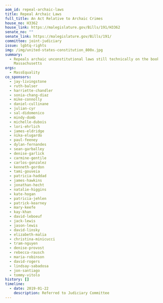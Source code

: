 ```yaml
---
aom_id: repeal-archaic-laws
title: Repeal Archaic Laws
full_title: An Act Relative to Archaic Crimes
house_no: H3362
house_link: https://malegislature.gov/Bills/191/H3362
senate_no: ""
senate_link: https://malegislature.gov/Bills/191/
committee: joint-judiciary
issue: lgbtq-rights
img: /img/united-states-constitution_800x.jpg
summary:
  - Repeals archaic unconstitutional laws still technically on the books in
    Massachusetts
orgs:
  - MassEquality
co_sponsors:
  - jay-livingstone
  - ruth-balser
  - harriette-chandler
  - sonia-chang-diaz
  - mike-connolly
  - daniel-cullinane
  - julian-cyr
  - sal-didomenico
  - mindy-domb
  - michelle-dubois
  - lori-ehrlich
  - james-eldridge
  - nika-elugardo
  - paul-feeney
  - dylan-fernandes
  - sean-garballey
  - denise-garlick
  - carmine-gentile
  - carlos-gonzalez
  - kenneth-gordon
  - tami-gouveia
  - patricia-haddad
  - james-hawkins
  - jonathan-hecht
  - natalie-higgins
  - kate-hogan
  - patricia-jehlen
  - patrick-kearney
  - mary-keefe
  - kay-khan
  - david-leboeuf
  - jack-lewis
  - jason-lewis
  - david-linsky
  - elizabeth-malia
  - christina-minicucci
  - tram-nguyen
  - denise-provost
  - rebecca-rausch
  - maria-robinson
  - david-rogers
  - lindsay-sabadosa
  - jon-santiago
  - tommy-vitolo
history: []
timeline:
  - date: 2019-01-22
    description: Referred to Judiciary Committee
---
```

